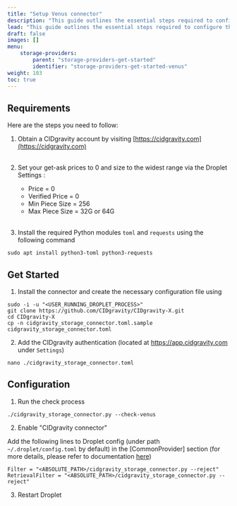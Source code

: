 ```yaml
---
title: "Setup Venus connector"
description: "This guide outlines the essential steps required to configure the CIDgravity connector in conjunction with a Droplet node."
lead: "This guide outlines the essential steps required to configure the CIDgravity connector in conjunction with a Droplet node."
draft: false
images: []
menu:
    storage-providers:
        parent: "storage-providers-get-started"
        identifier: "storage-providers-get-started-venus"
weight: 103
toc: true
---
```


## Requirements

Here are the steps you need to follow:

1. Obtain a CIDgravity account by visiting [https://cidgravity.com](https://cidgravity.com)
<br /><br />

2. Set your get-ask prices to 0 and size to the widest range via the Droplet Settings :
    - Price          = 0
    - Verified Price = 0
    - Min Piece Size = 256
    - Max Piece Size = 32G or 64G
<br /><br />

3. Install the required Python modules `toml` and `requests` using the following command 

```
sudo apt install python3-toml python3-requests
```

## Get Started

1. Install the connector and create the necessary configuration file using

```
sudo -i -u "<USER_RUNNING_DROPLET_PROCESS>"
git clone https://github.com/CIDgravity/CIDgravity-X.git
cd CIDgravity-X
cp -n cidgravity_storage_connector.toml.sample cidgravity_storage_connector.toml
```

2. Add the CIDgravity authentication <TOKEN> (located at https://app.cidgravity.com under `Settings`)

```
nano ./cidgravity_storage_connector.toml
```

## Configuration

1. Run the check process 

```
./cidgravity_storage_connector.py --check-venus  
```

2. Enable "CIDgravity connector"

Add the following lines to Droplet config (under path `~/.droplet/config.toml` by default) in the [CommonProvider] section (for more details, please refer to documentation [here](https://github.com/ipfs-force-community/droplet/blob/master/docs/en/droplet-configurations.md))

```
Filter = "<ABSOLUTE_PATH>/cidgravity_storage_connector.py --reject"
RetrievalFilter = "<ABSOLUTE_PATH>/cidgravity_storage_connector.py --reject"
```

3. Restart Droplet